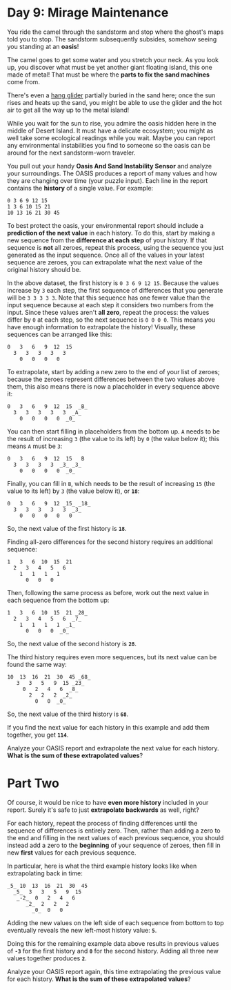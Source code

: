 # Day 9: Mirage Maintenance
You ride the camel through the sandstorm and stop where the ghost's maps told you to stop. The sandstorm subsequently 
subsides, somehow seeing you standing at an **oasis**!

The camel goes to get some water and you stretch your neck. As you look up, you discover what must be yet another giant 
floating island, this one made of metal! That must be where the **parts to fix the sand machines** come from.

There's even a [hang glider](https://en.wikipedia.org/wiki/Hang_gliding) partially buried in the sand here; once the 
sun rises and heats up the sand, you might be able to use the glider and the hot air to get all the way up to the metal 
island!

While you wait for the sun to rise, you admire the oasis hidden here in the middle of Desert Island. It must have a 
delicate ecosystem; you might as well take some ecological readings while you wait. Maybe you can report any 
environmental instabilities you find to someone so the oasis can be around for the next sandstorm-worn traveler.

You pull out your handy **Oasis And Sand Instability Sensor** and analyze your surroundings. The OASIS produces a 
report of many values and how they are changing over time (your puzzle input). Each line in the report contains the 
**history** of a single value. For example:
```
0 3 6 9 12 15
1 3 6 10 15 21
10 13 16 21 30 45
```
To best protect the oasis, your environmental report should include a **prediction of the next value** in each history. 
To do this, start by making a new sequence from the **difference at each step** of your history. If that sequence is 
**not** all zeroes, repeat this process, using the sequence you just generated as the input sequence. Once all of the 
values in your latest sequence are zeroes, you can extrapolate what the next value of the original history should be.

In the above dataset, the first history is `0 3 6 9 12 15`. Because the values increase by `3` each step, the first 
sequence of differences that you generate will be `3 3 3 3 3`. Note that this sequence has one fewer value than the 
input sequence because at each step it considers two numbers from the input. Since these values aren't **all zero**, 
repeat the process: the values differ by `0` at each step, so the next sequence is `0 0 0 0`. This means you have 
enough information to extrapolate the history! Visually, these sequences can be arranged like this:
```
0   3   6   9  12  15
  3   3   3   3   3
    0   0   0   0
```
To extrapolate, start by adding a new zero to the end of your list of zeroes; because the zeroes represent differences 
between the two values above them, this also means there is now a placeholder in every sequence above it:
```
0   3   6   9  12  15  _B_
  3   3   3   3   3  _A_
    0   0   0   0  _0_
```
You can then start filling in placeholders from the bottom up. `A` needs to be the result of increasing `3` (the value 
to its left) by `0` (the value below it); this means `A` must be `3`:
```
0   3   6   9  12  15   B
  3   3   3   3  _3_ _3_
    0   0   0   0  _0_
```
Finally, you can fill in `B`, which needs to be the result of increasing `15` (the value to its left) by `3` (the value 
below it), or **`18`**:
```
0   3   6   9  12 _15_ _18_
  3   3   3   3   3  _3_
    0   0   0   0   0
```
So, the next value of the first history is **`18`**.

Finding all-zero differences for the second history requires an additional sequence:
```
1   3   6  10  15  21
  2   3   4   5   6
    1   1   1   1
      0   0   0
```
Then, following the same process as before, work out the next value in each sequence from the bottom up:
```
1   3   6  10  15  21 _28_
  2   3   4   5   6  _7_
    1   1   1   1  _1_
      0   0   0  _0_
```
So, the next value of the second history is **`28`**.

The third history requires even more sequences, but its next value can be found the same way:
```
10  13  16  21  30  45 _68_
   3   3   5   9  15 _23_
     0   2   4   6  _8_
       2   2   2  _2_
         0   0  _0_
```
So, the next value of the third history is **`68`**.

If you find the next value for each history in this example and add them together, you get **`114`**.

Analyze your OASIS report and extrapolate the next value for each history. **What is the sum of these extrapolated 
values**?

# Part Two
Of course, it would be nice to have **even more history** included in your report. Surely it's safe to just 
**extrapolate backwards** as well, right?

For each history, repeat the process of finding differences until the sequence of differences is entirely zero. Then, 
rather than adding a zero to the end and filling in the next values of each previous sequence, you should instead add 
a zero to the **beginning** of your sequence of zeroes, then fill in new **first** values for each previous sequence.

In particular, here is what the third example history looks like when extrapolating back in time:
```
_5_ 10  13  16  21  30  45
  _5_  3   3   5   9  15
   _-2_  0   2   4   6
      _2_  2   2   2
        _0_  0   0
```
Adding the new values on the left side of each sequence from bottom to top eventually reveals the new left-most history 
value: **`5`**.

Doing this for the remaining example data above results in previous values of **`-3`** for the first history and **`0`** 
for the second history. Adding all three new values together produces **`2`**.

Analyze your OASIS report again, this time extrapolating the previous value for each history. **What is the sum of 
these extrapolated values**?
